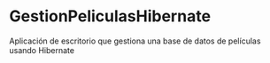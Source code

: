 # GestionPeliculasHibernate
Aplicación de escritorio que gestiona una base de datos de películas usando Hibernate
